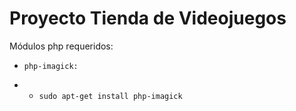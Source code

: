 # Proyecto Tienda de Videojuegos
Módulos php requeridos:
-     php-imagick:
- - `sudo apt-get install php-imagick`